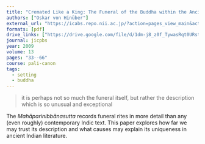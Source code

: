 ```yaml
---
title: "Cremated Like a King: The Funeral of the Buddha within the Ancient Indian Context"
authors: ["Oskar von Hinüber"]
external_url: "https://icabs.repo.nii.ac.jp/?action=pages_view_main&active_action=repository_view_main_item_detail&item_id=135&item_no=1&page_id=15&block_id=18"
formats: [pdf]
drive_links: ["https://drive.google.com/file/d/1dm-j8_z0f_TywasRqt0URstx0JJE8FHA/view?usp=drivesdk"]
journal: jicpbs
year: 2009
volume: 13
pages: "33--66"
course: pali-canon
tags:
  - setting
  - buddha
---
```


> it is perhaps not so much the funeral itself, but rather the description which is so unusual and exceptional

The _Mahāparinibbānasutta_ records funeral rites in more detail than any (even roughly) contemporary Indic text.  This paper explores how far we may trust its description and what causes may explain its uniqueness in ancient Indian literature.


